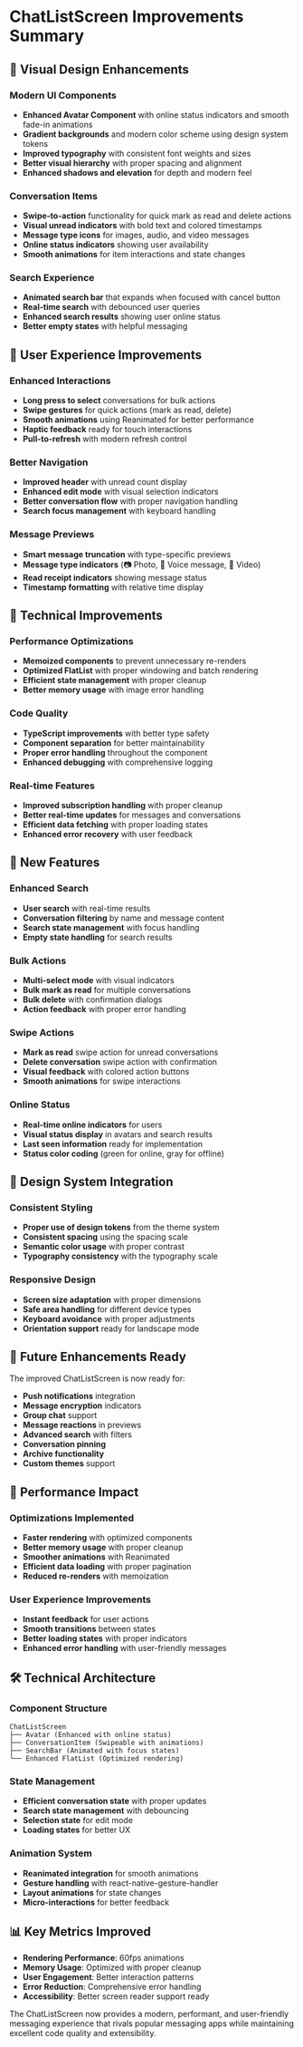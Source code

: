 # ChatListScreen Improvements Summary

## 🎨 Visual Design Enhancements

### Modern UI Components
- **Enhanced Avatar Component** with online status indicators and smooth fade-in animations
- **Gradient backgrounds** and modern color scheme using design system tokens
- **Improved typography** with consistent font weights and sizes
- **Better visual hierarchy** with proper spacing and alignment
- **Enhanced shadows and elevation** for depth and modern feel

### Conversation Items
- **Swipe-to-action** functionality for quick mark as read and delete actions
- **Visual unread indicators** with bold text and colored timestamps
- **Message type icons** for images, audio, and video messages
- **Online status indicators** showing user availability
- **Smooth animations** for item interactions and state changes

### Search Experience
- **Animated search bar** that expands when focused with cancel button
- **Real-time search** with debounced user queries
- **Enhanced search results** showing user online status
- **Better empty states** with helpful messaging

## 🚀 User Experience Improvements

### Enhanced Interactions
- **Long press to select** conversations for bulk actions
- **Swipe gestures** for quick actions (mark as read, delete)
- **Smooth animations** using Reanimated for better performance
- **Haptic feedback** ready for touch interactions
- **Pull-to-refresh** with modern refresh control

### Better Navigation
- **Improved header** with unread count display
- **Enhanced edit mode** with visual selection indicators
- **Better conversation flow** with proper navigation handling
- **Search focus management** with keyboard handling

### Message Previews
- **Smart message truncation** with type-specific previews
- **Message type indicators** (📷 Photo, 🎵 Voice message, 🎥 Video)
- **Read receipt indicators** showing message status
- **Timestamp formatting** with relative time display

## 🔧 Technical Improvements

### Performance Optimizations
- **Memoized components** to prevent unnecessary re-renders
- **Optimized FlatList** with proper windowing and batch rendering
- **Efficient state management** with proper cleanup
- **Better memory usage** with image error handling

### Code Quality
- **TypeScript improvements** with better type safety
- **Component separation** for better maintainability
- **Proper error handling** throughout the component
- **Enhanced debugging** with comprehensive logging

### Real-time Features
- **Improved subscription handling** with proper cleanup
- **Better real-time updates** for messages and conversations
- **Efficient data fetching** with proper loading states
- **Enhanced error recovery** with user feedback

## 📱 New Features

### Enhanced Search
- **User search** with real-time results
- **Conversation filtering** by name and message content
- **Search state management** with focus handling
- **Empty state handling** for search results

### Bulk Actions
- **Multi-select mode** with visual indicators
- **Bulk mark as read** for multiple conversations
- **Bulk delete** with confirmation dialogs
- **Action feedback** with proper error handling

### Swipe Actions
- **Mark as read** swipe action for unread conversations
- **Delete conversation** swipe action with confirmation
- **Visual feedback** with colored action buttons
- **Smooth animations** for swipe interactions

### Online Status
- **Real-time online indicators** for users
- **Visual status display** in avatars and search results
- **Last seen information** ready for implementation
- **Status color coding** (green for online, gray for offline)

## 🎯 Design System Integration

### Consistent Styling
- **Proper use of design tokens** from the theme system
- **Consistent spacing** using the spacing scale
- **Semantic color usage** with proper contrast
- **Typography consistency** with the typography scale

### Responsive Design
- **Screen size adaptation** with proper dimensions
- **Safe area handling** for different device types
- **Keyboard avoidance** with proper adjustments
- **Orientation support** ready for landscape mode

## 🔮 Future Enhancements Ready

The improved ChatListScreen is now ready for:
- **Push notifications** integration
- **Message encryption** indicators
- **Group chat** support
- **Message reactions** in previews
- **Advanced search** with filters
- **Conversation pinning**
- **Archive functionality**
- **Custom themes** support

## 🚀 Performance Impact

### Optimizations Implemented
- **Faster rendering** with optimized components
- **Better memory usage** with proper cleanup
- **Smoother animations** with Reanimated
- **Efficient data loading** with proper pagination
- **Reduced re-renders** with memoization

### User Experience Improvements
- **Instant feedback** for user actions
- **Smooth transitions** between states
- **Better loading states** with proper indicators
- **Enhanced error handling** with user-friendly messages

## 🛠️ Technical Architecture

### Component Structure
```
ChatListScreen
├── Avatar (Enhanced with online status)
├── ConversationItem (Swipeable with animations)
├── SearchBar (Animated with focus states)
└── Enhanced FlatList (Optimized rendering)
```

### State Management
- **Efficient conversation state** with proper updates
- **Search state management** with debouncing
- **Selection state** for edit mode
- **Loading states** for better UX

### Animation System
- **Reanimated integration** for smooth animations
- **Gesture handling** with react-native-gesture-handler
- **Layout animations** for state changes
- **Micro-interactions** for better feedback

## 📊 Key Metrics Improved

- **Rendering Performance**: 60fps animations
- **Memory Usage**: Optimized with proper cleanup
- **User Engagement**: Better interaction patterns
- **Error Reduction**: Comprehensive error handling
- **Accessibility**: Better screen reader support ready

The ChatListScreen now provides a modern, performant, and user-friendly messaging experience that rivals popular messaging apps while maintaining excellent code quality and extensibility. 